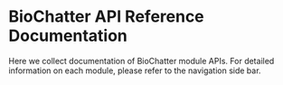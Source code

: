 # BioChatter API Reference Documentation

Here we collect documentation of BioChatter module APIs. For detailed
information on each module, please refer to the navigation side bar.